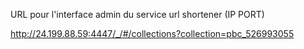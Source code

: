 
URL pour l'interface admin du service url shortener (IP PORT)

http://24.199.88.59:4447/_/#/collections?collection=pbc_526993055